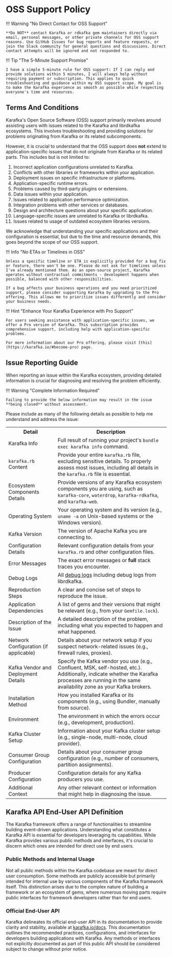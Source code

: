 # OSS Support Policy

!!! Warning "No Direct Contact for OSS Support"

    **Do NOT** contact Karafka or rdkafka gem maintainers directly via email, personal messages, or other private channels for OSS support reasons. Use GitHub Issues for bug reports and feature requests, or join the Slack community for general questions and discussions. Direct contact attempts will be ignored and not responded to.

!!! Tip "The 5-Minute Support Promise"

    I have a simple 5-minute rule for OSS support: If I can reply and provide solutions within 5 minutes, I will always help without requiring payment or subscription. This applies to quick troubleshooting and guidance within my OSS support scope. My goal is to make the Karafka experience as smooth as possible while respecting everyone's time and resources.

## Terms And Conditions

Karafka's Open Source Software (OSS) support primarily revolves around assisting users with issues related to the Karafka and librdkafka ecosystems. This involves troubleshooting and providing solutions for problems originating from Karafka or its related subcomponents.

However, it is crucial to understand that the OSS support does **not** extend to application-specific issues that do not originate from Karafka or its related parts. This includes but is not limited to:

1. Incorrect application configurations unrelated to Karafka.
2. Conflicts with other libraries or frameworks within your application.
3. Deployment issues on specific infrastructure or platforms.
4. Application-specific runtime errors.
5. Problems caused by third-party plugins or extensions.
6. Data issues within your application.
7. Issues related to application performance optimization.
8. Integration problems with other services or databases.
9. Design and architecture questions about your specific application.
10. Language-specific issues are unrelated to Karafka or librdkafka.
11. Issues related to usage of outdated ecosystem libraries versions.

We acknowledge that understanding your specific applications and their configuration is essential, but due to the time and resource demands, this goes beyond the scope of our OSS support.

!!! Info "No ETAs or Timelines in OSS"

    Unless a specific timeline or ETA is explicitly provided for a bug fix or feature, there won't be one. Please do not ask for timelines unless I've already mentioned them. As an open-source project, Karafka operates without contractual commitments - development happens when possible, balanced with other responsibilities.

    If a bug affects your business operations and you need prioritized support, please consider supporting Karafka by upgrading to the Pro offering. This allows me to prioritize issues differently and consider your business needs.

!!! Hint "Enhance Your Karafka Experience with Pro Support"

    For users seeking assistance with application-specific issues, we offer a Pro version of Karafka. This subscription provides comprehensive support, including help with application-specific problems.

    For more information about our Pro offering, please visit [this](https://karafka.io/#become-pro) page.

## Issue Reporting Guide

When reporting an issue within the Karafka ecosystem, providing detailed information is crucial for diagnosing and resolving the problem efficiently. 

!!! Warning "Complete Information Required"

    Failing to provide the below information may result in the issue **being closed** without assessment.

Please include as many of the following details as possible to help me understand and address the issue:

<table>
  <tr>
    <th>Detail</th>
    <th>Description</th>
  </tr>
  <tr>
    <td class="nowrap">Karafka Info</td>
    <td>Full result of running your project's <code>bundle exec karafka info</code> command.</td>
  </tr>
  <tr>
    <td class="nowrap"><code>karafka.rb</code> Content</td>
    <td>Provide your entire <code>karafka.rb</code> file, excluding sensitive details. To properly assess most issues, including all details in the <code>karafka.rb</code> file is essential.</td>
  </tr>
  <tr>
    <td class="nowrap">Ecosystem Components Details</td>
    <td>Provide versions of any Karafka ecosystem components you are using, such as <code>karafka-core</code>, <code>waterdrop</code>, <code>karafka-rdkafka</code>, and <code>karafka-web</code>.</td>
  </tr>
  <tr>
    <td class="nowrap">Operating System</td>
    <td>Your operating system and its version (e.g., <code>uname -a</code> on Unix-based systems or the Windows version).</td>
  </tr>
  <tr>
    <td class="nowrap">Kafka Version</td>
    <td>The version of Apache Kafka you are connecting to.</td>
  </tr>
  <tr>
    <td class="nowrap">Configuration Details</td>
    <td>Relevant configuration details from your <code>karafka.rb</code> and other configuration files.</td>
  </tr>
  <tr>
    <td class="nowrap">Error Messages</td>
    <td>The exact error messages or <strong>full</strong> stack traces you encounter.</td>
  </tr>
  <tr>
    <td class="nowrap">Debug Logs</td>
    <td>All <a href="/docs/Problems%2C-Troubleshooting-and-Debugging/#enabling-extensive-logging">debug logs</a> including debug logs from librdkafka.</td>
  </tr>
  <tr>
    <td class="nowrap">Reproduction Steps</td>
    <td>A clear and concise set of steps to reproduce the issue.</td>
  </tr>
  <tr>
    <td class="nowrap">Application Dependencies</td>
    <td>A list of gems and their versions that might be relevant (e.g., from your <code>Gemfile.lock</code>).</td>
  </tr>
  <tr>
    <td class="nowrap">Description of the Issue</td>
    <td>A detailed description of the problem, including what you expected to happen and what happened.</td>
  </tr>
  <tr>
    <td class="nowrap">Network Configuration (if applicable)</td>
    <td>Details about your network setup if you suspect network-related issues (e.g., firewall rules, proxies).</td>
  </tr>
  <tr>
    <td class="nowrap">Kafka Vendor and Deployment Details</td>
    <td>Specify the Kafka vendor you use (e.g., Confluent, MSK, self-hosted, etc.). Additionally, indicate whether the Karafka processes are running in the same availability zone as your Kafka brokers.</td>
  </tr>
  <tr>
    <td class="nowrap">Installation Method</td>
    <td>How you installed Karafka or its components (e.g., using Bundler, manually from source).</td>
  </tr>
  <tr>
    <td class="nowrap">Environment</td>
    <td>The environment in which the errors occur (e.g., development, production).</td>
  </tr>
  <tr>
    <td class="nowrap">Kafka Cluster Setup</td>
    <td>Information about your Kafka cluster setup (e.g., single-node, multi-node, cloud provider).</td>
  </tr>
  <tr>
    <td class="nowrap">Consumer Group Configuration</td>
    <td>Details about your consumer group configuration (e.g., number of consumers, partition assignments).</td>
  </tr>
  <tr>
    <td class="nowrap">Producer Configuration</td>
    <td>Configuration details for any Kafka producers you use.</td>
  </tr>
  <tr>
    <td class="nowrap">Additional Context</td>
    <td>Any other relevant context or information that might help in diagnosing the issue.</td>
  </tr>
</table>

## Karafka API End-User API Definition

The Karafka framework offers a range of functionalities to streamline building event-driven applications. Understanding what constitutes a Karafka API is essential for developers leveraging its capabilities. While Karafka provides various public methods and interfaces, it's crucial to discern which ones are intended for direct use by end users.

### Public Methods and Internal Usage

Not all public methods within the Karafka codebase are meant for direct user consumption. Some methods are publicly accessible but primarily intended for internal use by various components of the Karafka framework itself. This distinction arises due to the complex nature of building a framework or an ecosystem of gems, where numerous moving parts require public interfaces for framework developers rather than for end users.

### Official End-User API

Karafka delineates its official end-user API in its documentation to provide clarity and stability, available at [karafka.io/docs](https://karafka.io/docs/). This documentation outlines the recommended practices, configurations, and interfaces for developers building applications with Karafka. Any methods or interfaces not explicitly documented as part of this public API should be considered subject to change without prior notice.
